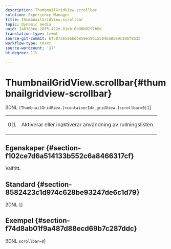 ```yaml
---
description: ThumbnailGridView.scrollbar
solution: Experience Manager
title: ThumbnailGridView.scrollbar
topic: Dynamic media
uuid: 2a6383ee-20f5-422e-81eb-0b06b0297b5d
translation-type: tm+mt
source-git-commit: bf5873e5a6bdb859e19b15584ba85e9c106f853b
workflow-type: tm+mt
source-wordcount: '17'
ht-degree: 11%

---
```



# ThumbnailGridView.scrollbar{#thumbnailgridview-scrollbar}

[!DNL `[ThumbnailGridView.|<containerId>_gridView.]scrollbar=0|1`]

<table id="table_70E6FDB62C2C4DBBB26BEBAD37A181AD"> 
 <tbody> 
  <tr> 
   <td> <p> <span class="codeph"> 0|1</span> </p> </td> 
   <td> <p> Aktiverar eller inaktiverar användning av rullningslisten. </p> </td> 
  </tr> 
 </tbody> 
</table>

## Egenskaper {#section-f102ce7d6a514133b552c6a8466317cf}

Valfritt.

## Standard {#section-8582423c1d974c628be93247de6c1d79}

[!DNL `1`]

## Exempel {#section-f74d8ab01f9a487d88ecd69b7c287ddc}

[!DNL `scrollbar=0`]
